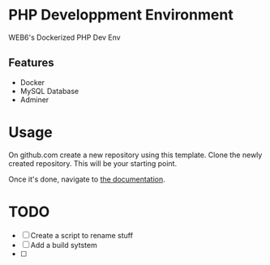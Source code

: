 # PHP Developpment Environment

WEB6's Dockerized PHP Dev Env

## Features

- Docker
- MySQL Database
- Adminer

# Usage

On github.com create a new repository using this template. Clone the newly created repository. This will be your starting point.

Once it's done, navigate to [the documentation](./docs).

# TODO

- [ ] Create a script to rename stuff
- [ ] Add a build sytstem
- [ ] 
